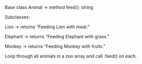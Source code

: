 Base class Animal → method feed(): string

Subclasses:

Lion → returns “Feeding Lion with meat.”

Elephant → returns “Feeding Elephant with grass.”

Monkey → returns “Feeding Monkey with fruits.”

Loop through all animals in a zoo array and call .feed() on each.